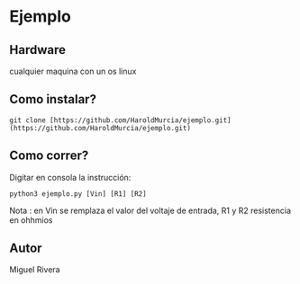 # Ejemplo
## Hardware
cualquier maquina con un os linux

## Como instalar?
```console  
git clone [https://github.com/HaroldMurcia/ejemplo.git](https://github.com/HaroldMurcia/ejemplo.git)  
```

## Como correr?

Digitar en consola la instrucción:

```console  
python3 ejemplo.py [Vin] [R1] [R2]
```
Nota : en Vin se remplaza el valor del voltaje de entrada, R1 y R2 resistencia en ohhmios
## Autor

Miguel Rivera

